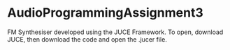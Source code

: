 # AudioProgrammingAssignment3
FM Synthesiser developed using the JUCE Framework.
To open, download JUCE, then download the code and open the .jucer file.
